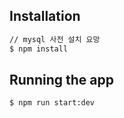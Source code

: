 ## Installation
```bash
// mysql 사전 설치 요망
$ npm install
```

## Running the app

```bash
$ npm run start:dev
```
